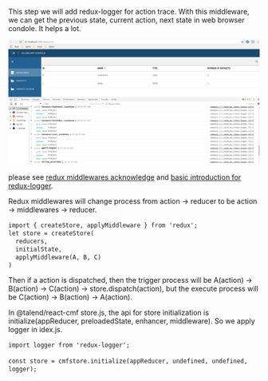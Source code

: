 This step we will add redux-logger for action trace. With this middleware, we can get the previous state, current action, next state in web browser condole. It helps a lot.

![avatar](step4.png)

please see [redux middlewares acknowledge](https://redux.js.org/advanced/middleware) and [basic introduction for redux-logger](https://www.npmjs.com/package/redux-logger).

Redux middlewares will change process from action -> reducer to be action -> middlewares -> reducer.

```
import { createStore, applyMiddleware } from 'redux';
let store = createStore(
  reducers,
  initialState,
  applyMiddleware(A, B, C)
)
```

Then if a action is dispatched, then the trigger process will be A(action) -> B(action) -> C(action) -> store.dispatch(action), but the execute process will be C(action) -> B(action) -> A(action).

In @talend/react-cmf store.js, the api for store initialization is initialize(appReducer, preloadedState, enhancer, middleware). So we apply logger in idex.js.

```
import logger from 'redux-logger';

const store = cmfstore.initialize(appReducer, undefined, undefined, logger);
```
